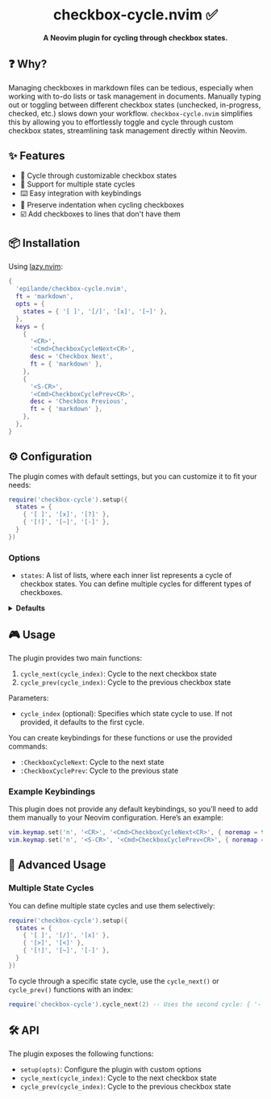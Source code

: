 <div align="center">
  <h1>checkbox-cycle.nvim ✅</h1>
</div>

<p align="center">
  <strong>A Neovim plugin for cycling through checkbox states.</strong>
</p>

## ❓ Why?

Managing checkboxes in markdown files can be tedious, especially when working with to-do lists or task management in documents. Manually typing out or toggling between different checkbox states (unchecked, in-progress, checked, etc.) slows down your workflow. `checkbox-cycle.nvim` simplifies this by allowing you to effortlessly toggle and cycle through custom checkbox states, streamlining task management directly within Neovim.

## ✨ Features

- 🔄 Cycle through customizable checkbox states
- 🤹 Support for multiple state cycles
- ⌨️ Easy integration with keybindings
- 🧘 Preserve indentation when cycling checkboxes
- ☑️ Add checkboxes to lines that don't have them

## 📦 Installation

Using [lazy.nvim](https://github.com/folke/lazy.nvim):

```lua
{
  'epilande/checkbox-cycle.nvim',
  ft = 'markdown',
  opts = {
    states = { '[ ]', '[/]', '[x]', '[~]' },
  },
  keys = {
    {
      '<CR>',
      '<Cmd>CheckboxCycleNext<CR>',
      desc = 'Checkbox Next',
      ft = { 'markdown' },
    },
    {
      '<S-CR>',
      '<Cmd>CheckboxCyclePrev<CR>',
      desc = 'Checkbox Previous',
      ft = { 'markdown' },
    },
  },
}
```

## ⚙️ Configuration

The plugin comes with default settings, but you can customize it to fit your needs:

```lua
require('checkbox-cycle').setup({
  states = {
    { '[ ]', '[x]', '[?]' },
    { '[!]', '[~]', '[-]' },
  }
})
```

### Options

- `states`: A list of lists, where each inner list represents a cycle of checkbox states. You can define multiple cycles for different types of checkboxes.

<details>
<summary><strong>Defaults</strong></summary>

```lua
{
  states = {
    { '[ ]', '[x]' },
  }
}
```

</details>

## 🎮 Usage

The plugin provides two main functions:

1. `cycle_next(cycle_index)`: Cycle to the next checkbox state
2. `cycle_prev(cycle_index)`: Cycle to the previous checkbox state

Parameters:

- `cycle_index` (optional): Specifies which state cycle to use. If not provided, it defaults to the first cycle.

You can create keybindings for these functions or use the provided commands:

- `:CheckboxCycleNext`: Cycle to the next state
- `:CheckboxCyclePrev`: Cycle to the previous state

### Example Keybindings

This plugin does not provide any default keybindings, so you’ll need to add them manually to your Neovim configuration. Here’s an example:

```lua
vim.keymap.set('n', '<CR>', '<Cmd>CheckboxCycleNext<CR>', { noremap = true, silent = true })
vim.keymap.set('n', '<S-CR>', '<Cmd>CheckboxCyclePrev<CR>', { noremap = true, silent = true })
```

## 🔬 Advanced Usage

### Multiple State Cycles

You can define multiple state cycles and use them selectively:

```lua
require('checkbox-cycle').setup({
  states = {
    { '[ ]', '[/]', '[x]' },
    { '[>]', '[<]' },
    { '[!]', '[~]', '[-]' },
  }
})
```

To cycle through a specific state cycle, use the `cycle_next()` or `cycle_prev()` functions with an index:

```lua
require('checkbox-cycle').cycle_next(2) -- Uses the second cycle: { '- [>]', '- [<]' }
```

## 🛠️ API

The plugin exposes the following functions:

- `setup(opts)`: Configure the plugin with custom options
- `cycle_next(cycle_index)`: Cycle to the next checkbox state
- `cycle_prev(cycle_index)`: Cycle to the previous checkbox state
